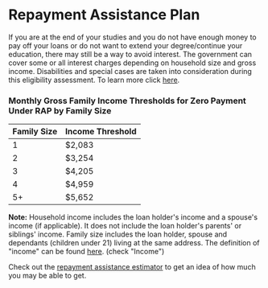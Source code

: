 # Repayment Assistance Plan

If you are at the end of your studies and you do not have enough money to pay off your loans or do not want to extend your degree/continue your education, there may still be a way to avoid interest. The government can cover some or all interest charges depending on household size and gross income. Disabilities and special cases are taken into consideration during this eligibility assessment. To learn more click [here](https://osap.gov.on.ca/OSAPPortal/en/A-ZListofAid/PRDR019256.html).

### Monthly Gross Family Income Thresholds for Zero Payment Under RAP by Family Size

| Family Size | Income Threshold |
| ----------- | ---------------- |
| 1           | $2,083           |
| 2           | $3,254           |
| 3           | $4,205           |
| 4           | $4,959           |
| 5+          | $5,652           |

**Note:** Household income includes the loan holder's income and a spouse's income (if applicable). It does not include the loan holder's parents' or siblings' income. Family size includes the loan holder, spouse and dependants (children under 21) living at the same address. The definition of "income" can be found [here](https://www.csnpe-nslsc.canada.ca/en/glossary). (check "Income")

Check out the [repayment assistance estimator](https://www.canada.ca/en/services/benefits/education/student-aid/grants-loans/repay/assistance/rap.html) to get an idea of how much you may be able to get.
